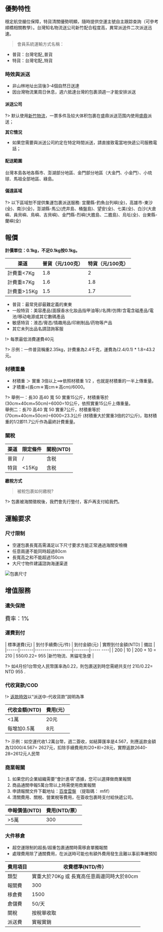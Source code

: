 ## 優勢特性
穩定航空艙位保障，特貨清關優勢明顯，隨時提供空運主號自主跟踪查詢（可參考順橋相關教學）。台灣知名物流送公司新竹配合程度高，異常派送件二次派送迅速。

> 會員系統運輸方式名稱：

- 普貨：台灣宅配_普貨
- 特貨：台灣宅配_特貨

### 時效與派送
- 非山林地址出貨後3-4個自然日送達
- 因台灣物流業周日休息，週六抵達台灣的包裹須週一才能安排派送

#### 派送公司

?> 默认使用[新竹物流](https://www.hct.com.tw/Search/SearchGoods_n.aspx)，一票多件及较大体积包裹在盛鼎派送范围内使用[盛鼎](http://www.cgtraffic.com.tw:8080/cust/common.asp)派送；

**其它情況**
- 如果您需要與派送公司約定在特定時間派送，請直接致電當地快遞公司服務電話；

#### 配送範圍
台灣本島各地各縣市、澎湖部分地區、金門部分地區（大金門、小金門）、小琉球、馬祖全部地區、綠島。

#### 偏遠區域
?> 以下區域恕不提供集運包裹派送服務:
宜蘭縣-釣魚台列嶼(全)，高雄市-東沙(全)、南沙(全)，澎湖縣-馬公(虎井島、桶盤島)、望安(全)、七美(全)、白沙(大倉嶼、員貝嶼、鳥嶼、吉貝嶼)、金門縣-烈嶼(大膽島、二膽島)、烏坵(全)、台東縣-蘭嶼(全)

## 報價
**計價單位：0.1kg，不足0.1kg按0.1kg。**

| 渠道 | 普貨（元/100克） | 特貨（元/100克） | 
|----------|------------|--------------|
| 計費重<7Kg | 1.8 | 2 | 
| 計費重≥7Kg | 1.6 | 1.8 | 
| 計費重>15Kg | 1.5 | 1.7 | 

- 普貨：最常見卻最難定義的東東
- 一般特貨：美容產品(面膜香水化妝品指甲油等)/名牌/仿牌/含電含磁產品/電池/移动电源或其它數碼產品
- 敏感特貨：液态/膏态/情趣用品/印刷制品/药物等产品
- 其它未列出品名請諮詢客服

!> 每票最低消費運費40元

?> 示例：一件普貨稱重2.35kg，計費重為2.4千克，運費為(2.4/0.1) * 1.8=43.2元。

### 材積重量
- 材積重 ＞ 實重 3倍以上==>依照材積重 1/2 ，也就是材積重的一半上傳重量。
- 才積重=(長cm＊寬cm＊高cm)/6000。

?> 舉例一：長30 高40 寬 50 實重15公斤，材積重等於
(30cm×40cm×50cm)÷6000=10公斤，依照實重15公斤上傳重量。
<br>舉例二：長70 高40 寬 50 實重7公斤，材積重等於(70cm×40cm×50cm)÷6000=23.3公斤
(材積重大於實重3倍的21公斤)，取材積重的1/2即11.7公斤作為最終計費重量。

### 關稅
| 渠道 | 限定條件 | 關稅(NTD) |
|------|-------|----------|
| 普貨 | / | 含税 |
| 特貨 | <15Kg | 含税 |

**繳稅方式**

> 被稅包裹如何繳稅?

?> 包裹被海關徵稅後，我們會先行墊付，客戶再支付給我們。

## 運輸要求

### 尺寸限制
- 空運包裹長寬高需滿足以下尺寸要求方能正常通過海關安檢機
- 任意兩邊不能同時超過80cm
- 長寬高之和不能超過150cm
- 大尺寸物件建議諮詢海運渠道

![包裹尺寸](https://img.alicdn.com/imgextra/i4/24321166/O1CN01MTusOF1KU4Khslv1v_!!24321166.png)

## 增值服務


### 遺失保險
<font size=4>費率：1%</font>

### 運費到付

| 標準運費(元) | 到付手續費(元/件) | 到付金額(元) | 實際到付金額(NTD) | 備註 |
|------|-------|-------------------|--------|----- ----|
| 200 | 10 | 200 + 10 = 210 | 550/0.22= 955 |新竹物流、黑貓宅急便 |

?> 如4月份1台幣兌人民幣匯率為0.22，則包裹送到時您需總共支付 210/0.22= NTD 955 .


### 代收貨款/COD
!> [返款時效](http://www.soarsq.com/add.html)以“派送中-代收貨款”說明為準

| 代收金額(NTD) | 費用(元） |
|-----------|-------|
| <1萬 | 20元 |
| 每增加0.5萬 | 8元 |


?> 示例：如空運代收1.2萬台幣，週二簽收，如結算匯率是4.567，則應返款金額為12000/4.567= 2627元，扣除手續費用共(20+8)=28元，實際返款2640-28=2612元人民幣

### 商業報關
1. 如果您的企業組織需要“會計進項”憑據，您可以選擇做商業報關
2. 商品通關申報5萬台幣以上時需使用商業報關
4. 申請報關文件下載地址：[百度雲盤](https://pan.baidu.com/s/1aIW6i6-6Wg0twetb2WB5LQ) （提取碼： mfif）
5. 清關費用、關稅、營業稅等費用，在簽收包裹時支付給快遞公司。

| 申報價值(NTD) | 費用(NTD/票） |
|-----------|-----------|
| >5萬 | 300 |

### 大件移倉
- 超空運限制的超長/超重包裹通關時需移倉單獨報關
- 處理費用除了通關費用，在派送時可能也有額外費用發生且難以事前準確預知

| 費用項目 | 收費標準(NTD/件） |
|------|----------------------------|
| 類型 | 實重大於70Kg 或 長寬高任意兩邊同時大於80cm |
| 報關費 | 300 |
| 移倉費 | 1500 |
| 倉儲費 | 50/天 |
| 關稅 | 按稅單收取 |
| 派送費 | 實報實銷 |